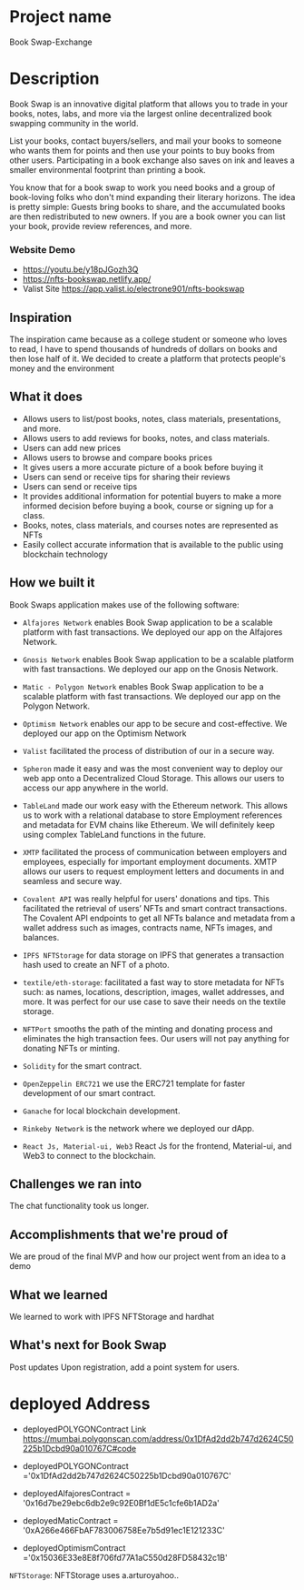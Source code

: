 # Project name

Book Swap-Exchange

# Description

Book Swap is an innovative digital platform that allows you to trade in your books, notes, labs, and more via the largest online decentralized book swapping community in the world.

List your books, contact buyers/sellers, and mail your books to someone who wants them for points and then use your points to buy books from other users. Participating in a book exchange also saves on ink and leaves a smaller environmental footprint than printing a book.

You know that for a book swap to work you need books and a group of book-loving folks who don't mind expanding their literary horizons. The idea is pretty simple: Guests bring books to share, and the accumulated books are then redistributed to new owners.
If you are a book owner you can list your book, provide review references, and more.

### Website Demo

- https://youtu.be/y18pJGozh3Q
- https://nfts-bookswap.netlify.app/
- Valist Site https://app.valist.io/electrone901/nfts-bookswap

## Inspiration

The inspiration came because as a college student or someone who loves to read, I have to spend thousands of hundreds of dollars on books and then lose half of it. We decided to create a platform that protects people's money and the environment

## What it does

- Allows users to list/post books, notes, class materials, presentations, and more.
- Allows users to add reviews for books, notes, and class materials.
- Users can add new prices
- Allows users to browse and compare books prices
- It gives users a more accurate picture of a book before buying it
- Users can send or receive tips for sharing their reviews
- Users can send or receive tips
- It provides additional information for potential buyers to make a more informed decision before buying a book, course or signing up for a class.
- Books, notes, class materials, and courses notes are represented as NFTs
- Easily collect accurate information that is available to the public using blockchain technology

## How we built it

Book Swaps application makes use of the following software:

- `Alfajores Network` enables Book Swap application to be a scalable platform with fast transactions. We deployed our app on the Alfajores Network.

- `Gnosis Network` enables Book Swap application to be a scalable platform with fast transactions. We deployed our app on the Gnosis Network.

- `Matic - Polygon Network` enables Book Swap application to be a scalable platform with fast transactions. We deployed our app on the Polygon Network.

- `Optimism Network` enables our app to be secure and cost-effective. We deployed our app on the Optimism Network
- `Valist` facilitated the process of distribution of our in a secure way.

- `Spheron` made it easy and was the most convenient way to deploy our web app onto a Decentralized Cloud Storage. This allows our users to access our app anywhere in the world.

- `TableLand` made our work easy with the Ethereum network. This allows us to work with a relational database to store Employment references and metadata for EVM chains like Ethereum. We will definitely keep using complex TableLand functions in the future.

- `XMTP` facilitated the process of communication between employers and employees, especially for important employment documents. XMTP allows our users to request employment letters and documents in and seamless and secure way.

- `Covalent API` was really helpful for users' donations and tips. This facilitated the retrieval of users’ NFTs and smart contract transactions. The Covalent API endpoints to get all NFTs balance and metadata from a wallet address such as images, contracts name, NFTs images, and balances.

* `IPFS NFTStorage` for data storage on IPFS that generates a transaction hash used to create an NFT of a photo.

* `textile/eth-storage`: facilitated a fast way to store metadata for NFTs such: as names, locations, description, images, wallet addresses, and more. It was perfect for our use case to save their needs on the textile storage.

* `NFTPort` smooths the path of the minting and donating process and eliminates the high transaction fees. Our users will not pay anything for donating NFTs or minting.

* `Solidity` for the smart contract.
* `OpenZeppelin ERC721` we use the ERC721 template for faster development of our smart contract.

* `Ganache` for local blockchain development.

* `Rinkeby Network` is the network where we deployed our dApp.

* `React Js, Material-ui, Web3` React Js for the frontend, Material-ui, and Web3 to connect to the blockchain.

## Challenges we ran into

The chat functionality took us longer.

## Accomplishments that we're proud of

We are proud of the final MVP and how our project went from an idea to a demo

## What we learned

We learned to work with IPFS NFTStorage and hardhat

## What's next for Book Swap

Post updates Upon registration, add a point system for users.

# deployed Address
-  deployedPOLYGONContract Link
 https://mumbai.polygonscan.com/address/0x1DfAd2dd2b747d2624C50225b1Dcbd90a010767C#code

- deployedPOLYGONContract ='0x1DfAd2dd2b747d2624C50225b1Dcbd90a010767C'
- deployedAlfajoresContract = '0x16d7be29ebc6db2e9c92E0Bf1dE5c1cfe6b1AD2a'
- deployedMaticContract = '0xA266e466FbAF783006758Ee7b5d91ec1E121233C'
- deployedOptimismContract ='0x15036E33e8E8f706fd77A1aC550d28FD58432c1B'

`NFTStorage`: NFTStorage uses a.arturoyahoo..
